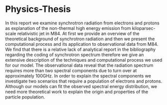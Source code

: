 # Physics-Thesis
In this report we examine synchrotron radiation from electrons and protons as explanation
of the non-thermal high energy emission from kiloparsec-scale relativistic jet in M84.
At first we provide an overview of the theoretical background of synchrotron radiation and
then we present the computational process and its application to observational data from M84.
We find that there is a relative lack of analytical report in the bibliography regarding the coding
of synchrotron spectrum therefore we give an extensive description of the techniques and
computational process we used for our model. The observational data reveal that the radiation
spectrum requires more than two spectral components due to turn over at approximately
100GHz. In order to explain the spectral components we investigate two scenarios that require
a population of electrons and protons. Although our models can fit the observed spectral energy
distribution, we need more theoretical work to explain the origin and properties of the particle
population.
